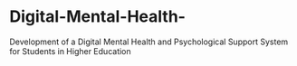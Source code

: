 # Digital-Mental-Health-
Development of a Digital Mental Health and Psychological Support System for Students in Higher Education
